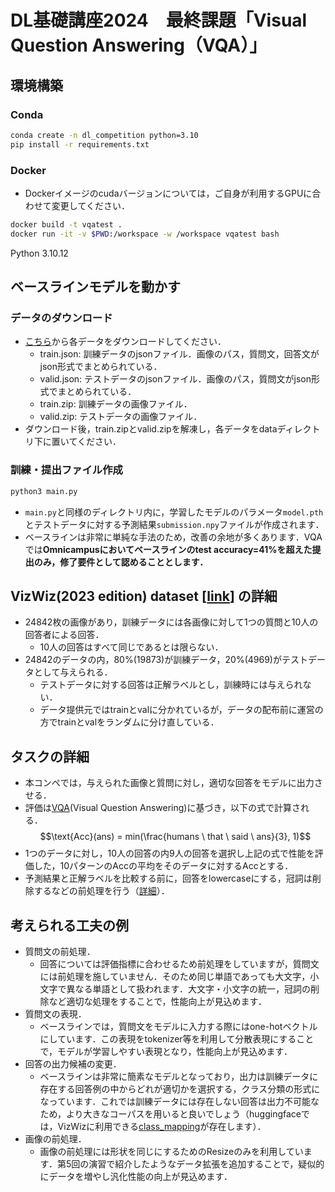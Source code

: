 # DL基礎講座2024　最終課題「Visual Question Answering（VQA）」


## 環境構築
### Conda
```bash
conda create -n dl_competition python=3.10
pip install -r requirements.txt
```
### Docker
- Dockerイメージのcudaバージョンについては，ご自身が利用するGPUに合わせて変更してください．
```bash
docker build -t vqatest .
docker run -it -v $PWD:/workspace -w /workspace vqatest bash
```
Python 3.10.12

## ベースラインモデルを動かす
### データのダウンロード
- [こちら](https://drive.google.com/drive/folders/1QTcWMATZ_iGsHnxq6-3aXa7D5VZAzs5T?usp=sharing)から各データをダウンロードしてください．
  - train.json: 訓練データのjsonファイル．画像のパス，質問文，回答文がjson形式でまとめられている．
  - valid.json: テストデータのjsonファイル．画像のパス，質問文がjson形式でまとめられている．
  - train.zip: 訓練データの画像ファイル．
  - valid.zip: テストデータの画像ファイル．
- ダウンロード後，train.zipとvalid.zipを解凍し，各データをdataディレクトリ下に置いてください．
### 訓練・提出ファイル作成
```bash
python3 main.py
```
- `main.py`と同様のディレクトリ内に，学習したモデルのパラメータ`model.pth`とテストデータに対する予測結果`submission.npy`ファイルが作成されます．
- ベースラインは非常に単純な手法のため，改善の余地が多くあります．VQAでは**Omnicampusにおいてベースラインのtest accuracy=41%を超えた提出のみ，修了要件として認めることとします．**

## VizWiz(2023 edition) dataset [[link](https://www.kaggle.com/datasets/nqa112/vizwiz-2023-edition)] の詳細
- 24842枚の画像があり，訓練データには各画像に対して1つの質問と10人の回答者による回答．
  - 10人の回答はすべて同じであるとは限らない．
- 24842のデータの内，80%(19873)が訓練データ，20%(4969)がテストデータとして与えられる．
  - テストデータに対する回答は正解ラベルとし，訓練時には与えられない．
  - データ提供元ではtrainとvalに分かれているが，データの配布前に運営の方でtrainとvalをランダムに分け直している．

## タスクの詳細
- 本コンペでは，与えられた画像と質問に対し，適切な回答をモデルに出力させる．
- 評価は[VQA](https://visualqa.org/index.html)(Visual Question Answering)に基づき，以下の式で計算される．
$$\text{Acc}(ans) = min(\frac{humans \ that \ said \ ans}{3}, 1)$$
- 1つのデータに対し，10人の回答の内9人の回答を選択し上記の式で性能を評価した，10パターンのAccの平均をそのデータに対するAccとする．
- 予測結果と正解ラベルを比較する前に，回答をlowercaseにする，冠詞は削除するなどの前処理を行う（[詳細](https://visualqa.org/evaluation.html)）．

## 考えられる工夫の例
- 質問文の前処理．
  - 回答については評価指標に合わせるため前処理をしていますが，質問文には前処理を施していません．そのため同じ単語であっても大文字，小文字で異なる単語として扱われます．大文字・小文字の統一，冠詞の削除など適切な処理をすることで，性能向上が見込めます．
- 質問文の表現．
  - ベースラインでは，質問文をモデルに入力する際にはone-hotベクトルにしています．この表現をtokenizer等を利用して分散表現にすることで，モデルが学習しやすい表現となり，性能向上が見込めます．
- 回答の出力候補の変更．
  - ベースラインは非常に簡素なモデルとなっており，出力は訓練データに存在する回答例の中からどれが適切かを選択する，クラス分類の形式になっています．これでは訓練データには存在しない回答は出力不可能なため，より大きなコーパスを用いると良いでしょう（huggingfaceでは，VizWizに利用できる[class_mapping](https://huggingface.co/spaces/CVPR/VizWiz-CLIP-VQA/raw/main/data/annotations/class_mapping.csv)が存在します）．
- 画像の前処理．
  - 画像の前処理には形状を同じにするためのResizeのみを利用しています．第5回の演習で紹介したようなデータ拡張を追加することで，疑似的にデータを増やし汎化性能の向上が見込めます．

